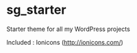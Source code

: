 # sg_starter
Starter theme for all my WordPress projects

Included :
Ionicons (http://ionicons.com/)
